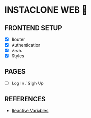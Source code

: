 # INSTACLONE WEB 📸

## FRONTEND SETUP

- [x] Router
- [x] Authentication
- [x] Arch.
- [x] Styles

## PAGES

- [ ] Log In / Sigh Up

## REFERENCES

- [Reactive Variables](https://www.apollographql.com/docs/react/local-state/reactive-variables/)
